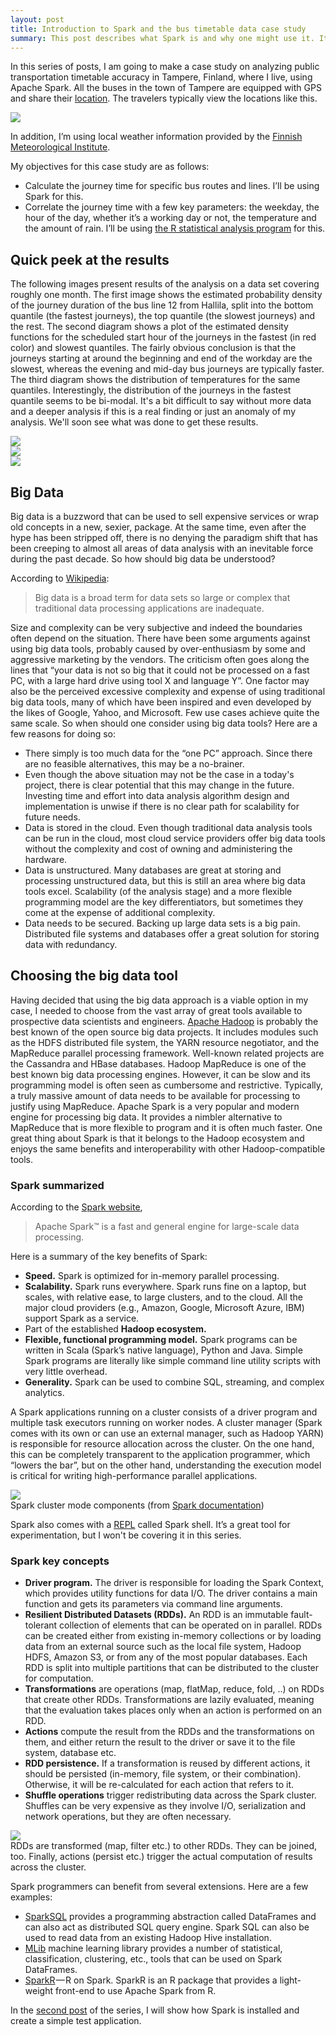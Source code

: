 ```yaml
---
layout: post
title: Introduction to Spark and the bus timetable data case study
summary: This post describes what Spark is and why one might use it. It also describes the case study where Spark is applied.
---
```


In this series of posts, I am going to make a case study on analyzing public transportation timetable accuracy in Tampere,
Finland, where I live, using Apache Spark. All the buses in the town of Tampere are equipped with GPS and share their
[location](http://data.itsfactory.fi/siriaccess/vm/json). The travelers typically view the locations
like this.

<div  class="center"><a href="http://lissu.tampere.fi/"><img src="/BigDataSpark/assets/2016-01-05-Intro-Buses.png" class="wide"/></a></div>

In addition, I’m using local weather information provided by the [Finnish Meteorological Institute](http://en.ilmatieteenlaitos.fi/open-data-manual).

My objectives for this case study are as follows:

* Calculate the journey time for specific bus routes and lines. I’ll be using Spark for this.
* Correlate the journey time with a few key parameters:
the weekday, the hour of the day, whether it’s a working day or not, the temperature and the amount of rain.
I’ll be using [the R statistical analysis program](https://www.r-project.org/) for this.

## Quick peek at the results
The following images present results of the analysis on a data set covering roughly one month. The first image shows the estimated probability
density of the journey duration of the bus line 12 from Hallila, split into the bottom quantile (the fastest journeys),
the top quantile (the slowest journeys) and the rest.
The second diagram shows a plot of the estimated density functions for the scheduled start hour of the journeys in the
fastest (in red color) and slowest quantiles. The fairly obvious conclusion is that the journeys starting at around the
beginning and end of the workday are the slowest, whereas the evening and mid-day bus journeys are typically faster.
The third diagram shows the distribution of temperatures for the same quantiles. Interestingly,
the distribution of the journeys in the fastest quantile seems to be bi-modal. It's a bit difficult to say without more data
and a deeper analysis if this is a real finding or just an anomaly of my analysis. We'll soon see what was done to get
these results.

<div class="row">
	<div class="col-md-4">
		<img src="/BigDataSpark/assets/bus12-distribution.png" />
	</div>
	<div class="col-md-4">
		<img src="/BigDataSpark/assets/bus12-top-bottom-start.png" />
	</div>
	<div class="col-md-4">
		<img src="/BigDataSpark/assets/bus12-temp-top-bottom.png"/>
	</div>
</div>

## Big Data
Big data is a buzzword that can be used to sell expensive services or wrap old concepts in a new, sexier, package.
At the same time, even after the hype has been stripped off, there is no denying the paradigm shift that has been creeping to almost all areas of data analysis with an inevitable force during the past decade.
So how should big data be understood?

According to [Wikipedia](https://en.wikipedia.org/wiki/Big_data):

> Big data is a broad term for data sets so large or complex that traditional data processing applications are inadequate.

Size and complexity can be very subjective and indeed the boundaries often depend on the situation.
There have been some arguments against using big data tools, probably caused by over-enthusiasm by
some and aggressive marketing by the vendors. The criticism often goes along the lines that
“your data is not so big that it could not be processed on a fast PC, with a large hard drive
using tool X and language Y”. One factor may also be the perceived excessive complexity and
expense of using traditional big data tools, many of which have been inspired and even developed
by the likes of Google, Yahoo, and Microsoft. Few use cases achieve quite the same scale.
So when should one consider using big data tools? Here are a few reasons for doing so:

* There simply is too much data for the “one PC” approach. Since there are no feasible alternatives,
this may be a no-brainer.
* Even though the above situation may not be the case in a today's project, there is clear potential that this may
change in the future. Investing time and effort into data analysis algorithm design and implementation
is unwise if there is no clear path for scalability for future needs.
* Data is stored in the cloud. Even though traditional data analysis tools can be run in the cloud,
most cloud service providers offer big data tools without the complexity and cost of owning and administering the hardware.
* Data is unstructured. Many databases are great at storing and processing unstructured data, but
this is still an area where big data tools excel. Scalability (of the analysis stage) and a more flexible programming model
are the key differentiators, but sometimes they come at the expense of additional complexity.
* Data needs to be secured. Backing up large data sets is a big pain. Distributed file systems and
databases offer a great solution for storing data with redundancy.


## Choosing the big data tool
Having decided that using the big data approach is a viable option in my case, I needed to choose from
the vast array of great tools available to prospective data scientists and engineers.
[Apache Hadoop](https://hadoop.apache.org/) is probably the best known of the open source big data projects.
It includes modules such as the HDFS distributed file system, the YARN resource negotiator, and the MapReduce
parallel processing framework. Well-known related projects are the Cassandra and HBase databases.
Hadoop MapReduce is one of the best known big data processing engines. However, it can be slow and
its programming model is often seen as cumbersome and restrictive. Typically, a truly massive amount of data
needs to be available for processing to justify using MapReduce. Apache Spark is a very popular and
modern engine for processing big data. It provides a nimbler alternative to MapReduce that is more flexible
to program and it is often much faster. One great thing about Spark is that it belongs to the Hadoop ecosystem
and enjoys the same benefits and interoperability with other Hadoop-compatible tools.

### Spark summarized
According to the [Spark website](https://spark.apache.org/),

> Apache Spark™ is a fast and general engine for large-scale data processing.

Here is a summary of the key benefits of Spark:

* **Speed.** Spark is optimized for in-memory parallel processing.
* **Scalability.** Spark runs everywhere. Spark runs fine on a laptop, but scales, with relative ease,
to large clusters, and to the cloud. All the major cloud providers (e.g., Amazon, Google, Microsoft Azure, IBM) support
Spark as a service.
* Part of the established **Hadoop ecosystem.**
* **Flexible, functional programming model.** Spark programs can be written in Scala
(Spark’s native language), Python and Java. Simple Spark programs are literally like simple command line
utility scripts with very little overhead.
* **Generality.** Spark can be used to combine SQL, streaming, and complex analytics.

A Spark applications running on a cluster consists of a driver program and multiple task executors
running on worker nodes. A cluster manager (Spark comes with its own or can use an external manager, such as Hadoop YARN)
is responsible for resource allocation across the cluster. On the one hand, this can be completely transparent to the
application programmer, which “lowers the bar”, but on the other hand, understanding the execution model is critical for
writing high-performance parallel applications.


<div class="center">
	<img src="/BigDataSpark/assets/2016-01-05-Intro-Spark.png"/><br>
	<span class="caption">
		Spark cluster mode components (from <a href="http://spark.apache.org/docs/latest/cluster-overview.html">
			Spark documentation</a>)
	</span>
</div>

Spark also comes with a [REPL](https://en.wikipedia.org/wiki/Read%E2%80%93eval%E2%80%93print_loop) called Spark shell.
It’s a great tool for experimentation, but I won't be covering it in this series.

### Spark key concepts

* **Driver program.** The driver is responsible for loading the Spark Context, which provides utility functions for data I/O.
The driver contains a main function and gets its parameters via command line arguments.
* **Resilient Distributed Datasets (RDDs).** An RDD is an immutable fault-tolerant collection of elements that can be
operated on in parallel. RDDs can be created either from existing in-memory collections or by loading data from an external
source such as the local file system, Hadoop HDFS, Amazon S3, or from any of the most popular databases. Each RDD is split
into multiple partitions that can be distributed to the cluster for computation.
* **Transformations** are operations (map, flatMap, reduce, fold, ..) on RDDs that create other RDDs.
Transformations are lazily evaluated, meaning that the evaluation takes places only when an action is performed on an RDD.
* **Actions** compute the result from the RDDs and the transformations on them, and either return the result to the driver
or save it to the file system, database etc.
* **RDD persistence.** If a transformation is reused by different actions, it should be persisted (in-memory, file system,
or their combination). Otherwise, it will be re-calculated for each action that refers to it.
* **Shuffle operations** trigger redistributing data across the Spark cluster. Shuffles can be very expensive as they
involve I/O, serialization and network operations, but they are often necessary.

<div class="center">
	<img src="/BigDataSpark/assets/spark-rdd-trasf-action.png"/><br>
	<span class="caption">
		RDDs are transformed (map, filter etc.) to other RDDs. They can be joined, too. Finally, actions (persist etc.)
		trigger the	actual computation of results across the cluster.
	</span>
</div>


Spark programmers can benefit from several extensions. Here are a few examples:

* [SparkSQL](http://spark.apache.org/docs/latest/sql-programming-guide.html) provides a programming abstraction called
DataFrames and can also act as distributed SQL query engine.
Spark SQL can also be used to read data from an existing Hadoop Hive installation.
* [MLib](http://spark.apache.org/docs/latest/mllib-guide.html) machine learning library provides a number of statistical, classification, clustering, etc., tools that can be
used on Spark DataFrames.
* [SparkR](http://spark.apache.org/docs/latest/sparkr.html) — R on Spark. SparkR is an R package that provides a light-weight front-end to use Apache Spark from R.


In the [second post](../26/Setup.html) of the series, I will show how Spark is installed and create a simple test application.
